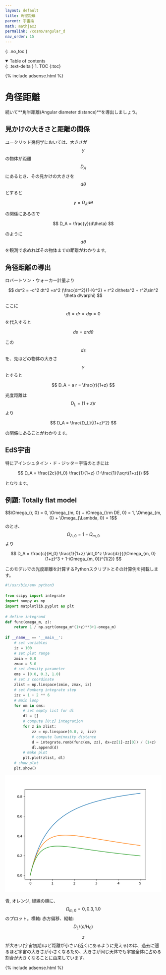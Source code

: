 ```yaml
---
layout: default
title: 角径距離
parent: 宇宙論
math: mathjax3
permalink: /cosmo/angular_d
nav_order: 15
---
```


{: .no_toc }

<details open markdown="block">
  <summary>
    Table of contents
  </summary>
  {: .text-delta }
1. TOC
{:toc}
</details>

{% include adsense.html %}

# 角径距離

続いて**角半距離(Angular diameter distance)**を導出しましょう。

## 見かけの大きさと距離の関係

ユークリッド幾何学においては、大きさが$$y$$の物体が距離$$D_A$$にあるとき、その見かけの大きさを$$d\theta$$とすると

$$
y = D_A d\theta
$$

の関係にあるので

$$
D_A = \frac{y}{d\theta}
$$

のように$$d \theta$$を観測で求めればその物体までの距離がわかります。

## 角径距離の導出

ロバートソン・ウォーカー計量より

$$
ds^2 = -c^2 dt^2 +a^2 (\frac{dr^2}{1-Kr^2} + r^2 d\theta^2 + r^2\sin^2 \theta d\varphi)
$$

ここに$$dt = dr = d\varphi = 0$$を代入すると

$$
ds = ar d\theta
$$

この$$ds$$を、先ほどの物体の大きさ$$y$$とすると

$$
D_A 
= a r 
= \frac{r}{1+z}
$$

光度距離は$$D_L = (1+z) r$$より

$$
D_A = \frac{D_L}{(1+z)^2}
$$

の関係にあることがわかります。

## EdS宇宙

特にアインシュタイン・ド・ジッター宇宙のときには

$$
D_A 
= \frac{2c}{H_0} \frac{1}{1+z} (1-\frac{1}{\sqrt{1+z}})
$$

となります。

## 例題: Totally flat model

$$\Omega_{r, 0} = 0, \Omega_{m, 0} + \Omega_{\rm DE, 0} = 1, \Omega_{m, 0} + \Omega_{\Lambda, 0} = 1$$のとき、$$\Omega_{\Lambda, 0} = 1-\Omega_{m, 0}$$より

$$
D_A = \frac{c}{H_0} \frac{1}{1+z} \int_0^z \frac{dz}{(\Omega_{m, 0} (1+z)^3 + 1-\Omega_{m, 0})^{1/2}}
$$

このモデルでの光度距離を計算するPythonスクリプトとその計算例を掲載します。

```python
#!/usr/bin/env python3 

from scipy import integrate
import numpy as np
import matplotlib.pyplot as plt

# define integrand
def func(omega_m, z):
    return 1 / np.sqrt(omega_m*(1+z)**3+1-omega_m)

if __name__ == '__main__':
    # set variables
    iz = 100
    # set plot range
    zmin = 0.0
    zmax = 5.0
    # set density parameter
    oms = (0.0, 0.3, 1.0)
    # set z coordinate
    zlist = np.linspace(zmin, zmax, iz)
    # set Romberg integrate step
    izz = 1 + 2 ** 6
    # main loop
    for om in oms:
        # set empty list for dl
        dl = []
        # compute [0:z] integration
        for z in zlist:
            zz = np.linspace(0.0, z, izz)
            # compute luminosity distance
            d = integrate.romb(func(om, zz), dx=zz[1]-zz[0]) / (1+z)
            dl.append(d)
        # make plot
        plt.plot(zlist, dl)
    # show plot
    plt.show()
```

![光度距離の作図例](/assets/images/cosmo/ad.png)  

青, オレンジ, 緑線の順に、$$\Omega_{m, 0} = 0, 0.3, 1.0$$のプロット。横軸: 赤方偏移、縦軸: $$D_L/(c/H_0)$$

$$z$$が大きい(宇宙初期)ほど距離が小さい(近くにあるように見える)のは、過去に遡るほど宇宙の大きさが小さくなるため、大きさが同じ天体でも宇宙全体に占める割合が大きくなることに由来しています。

{% include adsense.html %}
